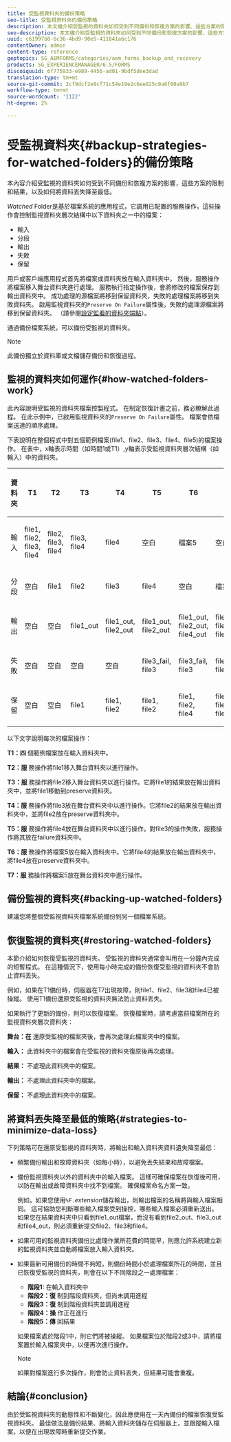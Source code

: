 ```yaml
---
title: 受監視資料夾的備份策略
seo-title: 受監視資料夾的備份策略
description: 本文檔介紹受監視的資料夾如何受到不同備份和恢複方案的影響、這些方案的限制和結果，以及如何將資料丟失降至最低。
seo-description: 本文檔介紹受監視的資料夾如何受到不同備份和恢複方案的影響、這些方案的限制和結果，以及如何將資料丟失降至最低。
uuid: c61997b8-6c36-4bd9-90e5-411841a6c176
contentOwner: admin
content-type: reference
geptopics: SG_AEMFORMS/categories/aem_forms_backup_and_recovery
products: SG_EXPERIENCEMANAGER/6.5/FORMS
discoiquuid: 6f775933-e989-4456-ad01-9bdf5dee3dad
translation-type: tm+mt
source-git-commit: 2cf9dcf2e9cf71c54e19e2c6ee825c9a8f00a9b7
workflow-type: tm+mt
source-wordcount: '1122'
ht-degree: 2%

---
```



# 受監視資料夾{#backup-strategies-for-watched-folders}的備份策略

本內容介紹受監視的資料夾如何受到不同備份和恢複方案的影響，這些方案的限制和結果，以及如何將資料丟失降至最低。

*Watched* Folder是基於檔案系統的應用程式，它調用已配置的服務操作，這些操作會控制監視資料夾層次結構中以下資料夾之一中的檔案：

* 輸入
* 分段
* 輸出
* 失敗
* 保留

用戶或客戶端應用程式首先將檔案或資料夾放在輸入資料夾中。 然後，服務操作將檔案移入舞台資料夾進行處理。 服務執行指定操作後，會將修改的檔案保存到輸出資料夾中。 成功處理的源檔案將移到保留資料夾，失敗的處理檔案將移到失敗資料夾。 啟用監視資料夾的`Preserve On Failure`屬性後，失敗的處理源檔案將移到保留資料夾。 （請參閱[設定監看的資料夾端點](/help/forms/using/admin-help/configuring-watched-folder-endpoints.md#configuring-watched-folder-endpoints)）。

通過備份檔案系統，可以備份受監視的資料夾。

>[!NOTE]
>
>此備份獨立於資料庫或文檔儲存備份和恢復過程。

## 監視的資料夾如何運作{#how-watched-folders-work}

此內容說明受監視的資料夾檔案控製程式。 在制定恢復計畫之前，務必瞭解此過程。 在此示例中，已啟用監視資料夾的`Preserve On Failure`屬性。 檔案會依檔案送達的順序處理。

下表說明在整個程式中對五個範例檔案(file1、file2、file3、file4、file5)的檔案操作。 在表中，x軸表示時間（如時間1或T1）,y軸表示受監視資料夾層次結構（如輸入）中的資料夾。

<table>
 <thead>
  <tr>
   <th><p>資料夾</p></th>
   <th><p>T1</p></th>
   <th><p>T2</p></th>
   <th><p>T3</p></th>
   <th><p>T4</p></th>
   <th><p>T5</p></th>
   <th><p>T6</p></th>
   <th><p>T7</p></th>
  </tr>
 </thead>
 <tbody>
  <tr>
   <td><p>輸入</p></td>
   <td><p>file1, file2, file3, file4</p></td>
   <td><p>file2, file3, file4</p></td>
   <td><p>file3, file4</p></td>
   <td><p>file4</p></td>
   <td><p>空白</p></td>
   <td><p>檔案5</p></td>
   <td><p>空白</p></td>
  </tr>
  <tr>
   <td><p>分段</p></td>
   <td><p>空白</p></td>
   <td><p>file1</p></td>
   <td><p>file2</p></td>
   <td><p>file3</p></td>
   <td><p>file4</p></td>
   <td><p>空白</p></td>
   <td><p>檔案5</p></td>
  </tr>
  <tr>
   <td><p>輸出</p></td>
   <td><p>空白</p></td>
   <td><p>空白</p></td>
   <td><p>file1_out</p></td>
   <td><p>file1_out, file2_out</p></td>
   <td><p>file1_out, file2_out</p></td>
   <td><p>file1_out, file2_out, file4_out</p></td>
   <td><p>file1_out, file2_out, file4_out</p></td>
  </tr>
  <tr>
   <td><p>失敗</p></td>
   <td><p>空白</p></td>
   <td><p>空白</p></td>
   <td><p>空白</p></td>
   <td><p>空白</p></td>
   <td><p>file3_fail, file3 </p></td>
   <td><p>file3_fail, file3 </p></td>
   <td><p>file3_fail, file3 </p></td>
  </tr>
  <tr>
   <td><p>保留</p></td>
   <td><p>空白</p></td>
   <td><p>空白</p></td>
   <td><p>file1 </p></td>
   <td><p>file1, file2 </p></td>
   <td><p>file1, file2 </p></td>
   <td><p>file1, file2, file4 </p></td>
   <td><p>file1, file2, file4 </p></td>
  </tr>
 </tbody>
</table>

以下文字說明每次的檔案操作：

**T1：四** 個範例檔案放在輸入資料夾中。

**T2：服** 務操作將file1移入舞台資料夾以進行操作。

**T3：服** 務操作將file2移入舞台資料夾以進行操作。它將file1的結果放在輸出資料夾中，並將file1移動到preserve資料夾。

**T4：服** 務操作將file3放在舞台資料夾中以進行操作。它將file2的結果放在輸出資料夾中，並將file2放在preserve資料夾中。

**T5：服** 務操作將file4放在舞台資料夾中以進行操作。對file3的操作失敗，服務操作將其放在failure資料夾中。

**T6：服** 務操作將檔案5放在輸入資料夾中。它將file4的結果放在輸出資料夾中，將file4放在preserve資料夾中。

**T7：服** 務操作將檔案5放在舞台資料夾中進行操作。

## 備份監視的資料夾{#backing-up-watched-folders}

建議您將整個受監視資料夾檔案系統備份到另一個檔案系統。

## 恢復監視的資料夾{#restoring-watched-folders}

本節介紹如何恢復受監視的資料夾。 受監視的資料夾通常會叫用在一分鐘內完成的短暫程式。 在這種情況下，使用每小時完成的備份恢復受監視的資料夾不會防止資料丟失。

例如，如果在T1備份時，伺服器在T7出現故障，則file1、file2、file3和file4已被操縱。 使用T1備份還原受監視的資料夾無法防止資料丟失。

如果執行了更新的備份，則可以恢復檔案。 恢復檔案時，請考慮當前檔案所在的監視資料夾層次資料夾：

**舞台：在** 還原受監視的檔案夾後，會再次處理此檔案夾中的檔案。

**輸入：** 此資料夾中的檔案會在受監視的資料夾復原後再次處理。

**結果：** 不處理此資料夾中的檔案。

**輸出：** 不處理此資料夾中的檔案。

**保留：** 不處理此資料夾中的檔案。

## 將資料丟失降至最低的策略{#strategies-to-minimize-data-loss}

下列策略可在還原受監視的資料夾時，將輸出和輸入資料夾資料遺失降至最低：

* 頻繁備份輸出和故障資料夾（如每小時），以避免丟失結果和故障檔案。
* 備份監視資料夾以外的資料夾中的輸入檔案。 這樣可確保檔案在恢復後可用，以防在輸出或故障資料夾中找不到檔案。 確保檔案命名方案一致。

   例如，如果您使用&#x200B;`%F.`*extension*&#x200B;儲存輸出，則輸出檔案的名稱將與輸入檔案相同。 這可協助您判斷哪些輸入檔案受到操控，哪些輸入檔案必須重新送出。 如果您在結果資料夾中只看到file1_out檔案，而沒有看到file2_out、file3_out和file4_out，則必須重新提交file2、file3和file4。

* 如果可用的監視資料夾備份比處理作業所花費的時間早，則應允許系統建立新的監視資料夾並自動將檔案放入輸入資料夾。
* 如果最新可用備份的時間不夠短，則備份時間小於處理檔案所花的時間，並且已恢復受監視的資料夾，則會在以下不同階段之一處理檔案：

   * **階段1:** 在輸入資料夾中
   * **階段2：復** 制到階段資料夾，但尚未調用進程
   * **階段3：復** 制到階段資料夾並調用進程
   * **階段4：操** 作正在進行
   * **階段5：傳** 回結果

   如果檔案處於階段1中，則它們將被操縱。 如果檔案位於階段2或3中，請將檔案置於輸入檔案夾中，以便再次進行操作。

   >[!NOTE]
   >
   >如果對檔案進行多次操作，則會防止資料丟失，但結果可能會重複。

## 結論{#conclusion}

由於受監視資料夾的動態性和不斷變化，因此應使用在一天內備份的檔案恢復受監視資料夾。 最佳做法是備份結果、將輸入資料夾儲存在伺服器上，並跟蹤輸入檔案，以便在出現故障時重新提交作業。
